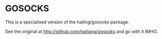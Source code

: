 GOSOCKS
=======

This is a specialised version of the hailing/gosocks package.

See the original at http://github.com/hailiang/gosocks and go with it IMHO.





